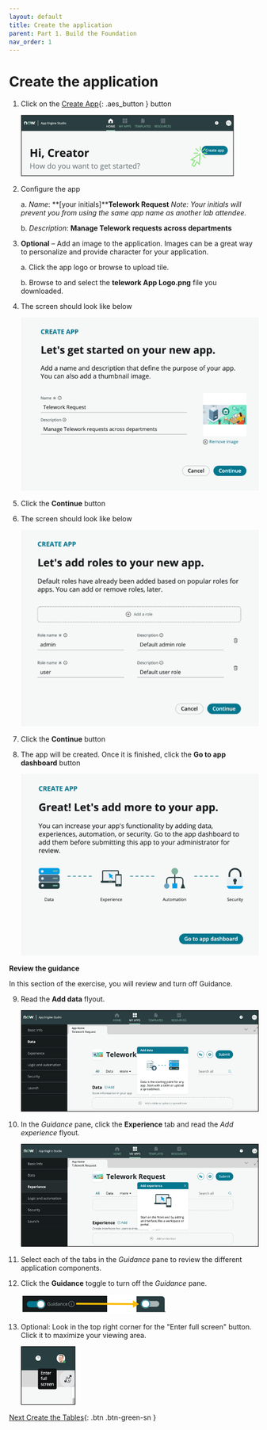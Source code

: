 ```yaml
---
layout: default
title: Create the application
parent: Part 1. Build the Foundation
nav_order: 1
---
```


# Create the application

1. Click on the [Create App](#){: .aes_button } button

    ![relative](images/1_Create_App.png)

2. Configure the app

    a. _Name_: **[your initials]****Telework Request**
    _Note: Your initials will prevent you from using the same app name as another lab attendee._

    b. _Description_: **Manage Telework requests across departments**

3. **Optional** – Add an image to the application. Images can be a great way to personalize and provide character for your application.

    a. Click the app logo or browse to upload tile.

    b. Browse to and select the  **telework App Logo.png** file you downloaded.

4. The screen should look like below

    ![relative](./images/1_New_App_Final_State.png)

5. Click the **Continue** button

6. The screen should look like below

    ![relative](images/1_add_roles.png)

7. Click the **Continue** button

8. The app will be created. Once it is finished, click the **Go to app dashboard** button

    ![relative](images/Go_to_app_dashboard.png)

**Review the guidance**

In this section of the exercise, you will review and turn off Guidance.

9. Read the **Add data** flyout.

    ![relative](images/2.1_guidance_add_data.png)

10. In the _Guidance_ pane, click the  **Experience**  tab and read the _Add experience_ flyout.

    ![relative](images/2.2_guidance_add_experience.png)

11. Select each of the tabs in the _Guidance_ pane to review the different application components.

12. Click the  **Guidance**  toggle to turn off the _Guidance_ pane.

    ![relative](images/2.3_toggle_guidance.png)

13. Optional: Look in the top right corner for the "Enter full screen" button. Click it to maximize your viewing area.

    ![relative](images/2.4_full-screen.png)


 [Next Create the Tables](Part_1.2_Create_the_Data.md){: .btn .btn-green-sn }
